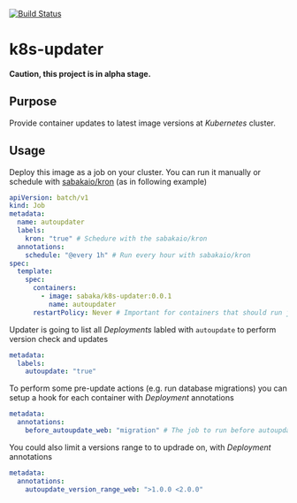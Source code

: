 [![Build Status](https://travis-ci.org/sabakaio/k8s-updater.svg?branch=master)](https://travis-ci.org/sabakaio/k8s-updater)

# k8s-updater

**Caution, this project is in alpha stage.**

## Purpose

Provide container updates to latest image versions at *Kubernetes* cluster.

## Usage 

Deploy this image as a job on your cluster. You can run it manually or schedule with [sabakaio/kron](https://github.com/sabakaio/kron) (as in following example)

```yaml
apiVersion: batch/v1
kind: Job
metadata:
  name: autoupdater
  labels:
    kron: "true" # Schedure with the sabakaio/kron
  annotations:
    schedule: "@every 1h" # Run every hour with sabakaio/kron
spec:
  template:
    spec:
      containers:
        - image: sabaka/k8s-updater:0.0.1
          name: autoupdater
      restartPolicy: Never # Important for containers that should run just once (by schedule)
```

Updater is going to list all *Deployments* labled with `autoupdate` to perform version check and updates

```yaml
metadata:
  labels:
    autoupdate: "true"
```

To perform some pre-update actions (e.g. run database migrations) you can setup a hook for each container with *Deployment* annotations

```yaml
metadata:
  annotations:
    before_autoupdate_web: "migration" # The job to run before autoupdate container `web`
```

You could also limit a versions range to to updrade on, with *Deployment* annotations

```yaml
metadata:
  annotations:
    autoupdate_version_range_web: ">1.0.0 <2.0.0"
```
